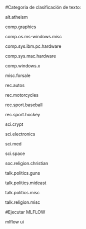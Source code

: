 #Categoria de clasificación de texto:

alt.atheism

comp.graphics

comp.os.ms-windows.misc

comp.sys.ibm.pc.hardware

comp.sys.mac.hardware

comp.windows.x

misc.forsale

rec.autos

rec.motorcycles

rec.sport.baseball

rec.sport.hockey

sci.crypt

sci.electronics

sci.med

sci.space

soc.religion.christian

talk.politics.guns

talk.politics.mideast

talk.politics.misc

talk.religion.misc


#Ejecutar MLFLOW

mlflow ui

